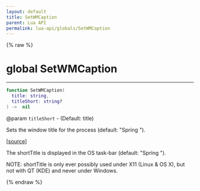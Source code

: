 ```yaml
---
layout: default
title: SetWMCaption
parent: Lua API
permalink: lua-api/globals/SetWMCaption
---
```


{% raw %}

# global SetWMCaption

---

```lua
function SetWMCaption(
  title: string,
  titleShort: string?
) ->  nil
```
@param `titleShort` - (Default: title)







Sets the window title for the process (default: "Spring <version>").

[<a href="https://github.com/beyond-all-reason/RecoilEngine/blob/b4d0041e4c68c34dace9abf492f9193d28ef5d7e/rts/Lua/LuaUnsyncedCtrl.cpp#L5254-L5265" target="_blank">source</a>]

The shortTitle is displayed in the OS task-bar (default: "Spring <version>").

NOTE: shortTitle is only ever possibly used under X11 (Linux & OS X), but not with QT (KDE) and never under Windows.


{% endraw %}